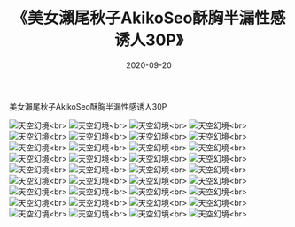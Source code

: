 ﻿---
layout: post
title: 《美女瀨尾秋子AkikoSeo酥胸半漏性感诱人30P》
date: 2020-09-20
img: http://photo.orgx.cf/性感/2020/美女瀨尾秋子AkikoSeo酥胸半漏性感诱人30P/000.jpg
tags: [美女,性感,泳衣]
---

美女瀨尾秋子AkikoSeo酥胸半漏性感诱人30P



![天空幻境](http://photo.orgx.cf/性感/2020/美女瀨尾秋子AkikoSeo酥胸半漏性感诱人30P/001.jpg''天空幻境'')<br>
![天空幻境](http://photo.orgx.cf/性感/2020/美女瀨尾秋子AkikoSeo酥胸半漏性感诱人30P/002.jpg''天空幻境'')<br>
![天空幻境](http://photo.orgx.cf/性感/2020/美女瀨尾秋子AkikoSeo酥胸半漏性感诱人30P/003.jpg''天空幻境'')<br>
![天空幻境](http://photo.orgx.cf/性感/2020/美女瀨尾秋子AkikoSeo酥胸半漏性感诱人30P/004.jpg''天空幻境'')<br>
![天空幻境](http://photo.orgx.cf/性感/2020/美女瀨尾秋子AkikoSeo酥胸半漏性感诱人30P/005.jpg''天空幻境'')<br>
![天空幻境](http://photo.orgx.cf/性感/2020/美女瀨尾秋子AkikoSeo酥胸半漏性感诱人30P/006.jpg''天空幻境'')<br>
![天空幻境](http://photo.orgx.cf/性感/2020/美女瀨尾秋子AkikoSeo酥胸半漏性感诱人30P/007.jpg''天空幻境'')<br>
![天空幻境](http://photo.orgx.cf/性感/2020/美女瀨尾秋子AkikoSeo酥胸半漏性感诱人30P/008.jpg''天空幻境'')<br>
![天空幻境](http://photo.orgx.cf/性感/2020/美女瀨尾秋子AkikoSeo酥胸半漏性感诱人30P/009.jpg''天空幻境'')<br>
![天空幻境](http://photo.orgx.cf/性感/2020/美女瀨尾秋子AkikoSeo酥胸半漏性感诱人30P/010.jpg''天空幻境'')<br>
![天空幻境](http://photo.orgx.cf/性感/2020/美女瀨尾秋子AkikoSeo酥胸半漏性感诱人30P/011.jpg''天空幻境'')<br>
![天空幻境](http://photo.orgx.cf/性感/2020/美女瀨尾秋子AkikoSeo酥胸半漏性感诱人30P/012.jpg''天空幻境'')<br>
![天空幻境](http://photo.orgx.cf/性感/2020/美女瀨尾秋子AkikoSeo酥胸半漏性感诱人30P/013.jpg''天空幻境'')<br>
![天空幻境](http://photo.orgx.cf/性感/2020/美女瀨尾秋子AkikoSeo酥胸半漏性感诱人30P/014.jpg''天空幻境'')<br>
![天空幻境](http://photo.orgx.cf/性感/2020/美女瀨尾秋子AkikoSeo酥胸半漏性感诱人30P/015.jpg''天空幻境'')<br>
![天空幻境](http://photo.orgx.cf/性感/2020/美女瀨尾秋子AkikoSeo酥胸半漏性感诱人30P/016.jpg''天空幻境'')<br>
![天空幻境](http://photo.orgx.cf/性感/2020/美女瀨尾秋子AkikoSeo酥胸半漏性感诱人30P/017.jpg''天空幻境'')<br>
![天空幻境](http://photo.orgx.cf/性感/2020/美女瀨尾秋子AkikoSeo酥胸半漏性感诱人30P/018.jpg''天空幻境'')<br>
![天空幻境](http://photo.orgx.cf/性感/2020/美女瀨尾秋子AkikoSeo酥胸半漏性感诱人30P/019.jpg''天空幻境'')<br>
![天空幻境](http://photo.orgx.cf/性感/2020/美女瀨尾秋子AkikoSeo酥胸半漏性感诱人30P/020.jpg''天空幻境'')<br>
![天空幻境](http://photo.orgx.cf/性感/2020/美女瀨尾秋子AkikoSeo酥胸半漏性感诱人30P/021.jpg''天空幻境'')<br>
![天空幻境](http://photo.orgx.cf/性感/2020/美女瀨尾秋子AkikoSeo酥胸半漏性感诱人30P/022.jpg''天空幻境'')<br>
![天空幻境](http://photo.orgx.cf/性感/2020/美女瀨尾秋子AkikoSeo酥胸半漏性感诱人30P/023.jpg''天空幻境'')<br>
![天空幻境](http://photo.orgx.cf/性感/2020/美女瀨尾秋子AkikoSeo酥胸半漏性感诱人30P/024.jpg''天空幻境'')<br>
![天空幻境](http://photo.orgx.cf/性感/2020/美女瀨尾秋子AkikoSeo酥胸半漏性感诱人30P/025.jpg''天空幻境'')<br>
![天空幻境](http://photo.orgx.cf/性感/2020/美女瀨尾秋子AkikoSeo酥胸半漏性感诱人30P/026.jpg''天空幻境'')<br>
![天空幻境](http://photo.orgx.cf/性感/2020/美女瀨尾秋子AkikoSeo酥胸半漏性感诱人30P/027.jpg''天空幻境'')<br>
![天空幻境](http://photo.orgx.cf/性感/2020/美女瀨尾秋子AkikoSeo酥胸半漏性感诱人30P/028.jpg''天空幻境'')<br>
![天空幻境](http://photo.orgx.cf/性感/2020/美女瀨尾秋子AkikoSeo酥胸半漏性感诱人30P/029.jpg''天空幻境'')<br>
![天空幻境](http://photo.orgx.cf/性感/2020/美女瀨尾秋子AkikoSeo酥胸半漏性感诱人30P/030.jpg''天空幻境'')<br>
![天空幻境](http://photo.orgx.cf/性感/2020/美女瀨尾秋子AkikoSeo酥胸半漏性感诱人30P/031.jpg''天空幻境'')<br>
![天空幻境](http://photo.orgx.cf/性感/2020/美女瀨尾秋子AkikoSeo酥胸半漏性感诱人30P/032.jpg''天空幻境'')<br>
![天空幻境](http://photo.orgx.cf/性感/2020/美女瀨尾秋子AkikoSeo酥胸半漏性感诱人30P/033.jpg''天空幻境'')<br>
![天空幻境](http://photo.orgx.cf/性感/2020/美女瀨尾秋子AkikoSeo酥胸半漏性感诱人30P/034.jpg''天空幻境'')<br>
![天空幻境](http://photo.orgx.cf/性感/2020/美女瀨尾秋子AkikoSeo酥胸半漏性感诱人30P/035.jpg''天空幻境'')<br>
![天空幻境](http://photo.orgx.cf/性感/2020/美女瀨尾秋子AkikoSeo酥胸半漏性感诱人30P/036.jpg''天空幻境'')<br>